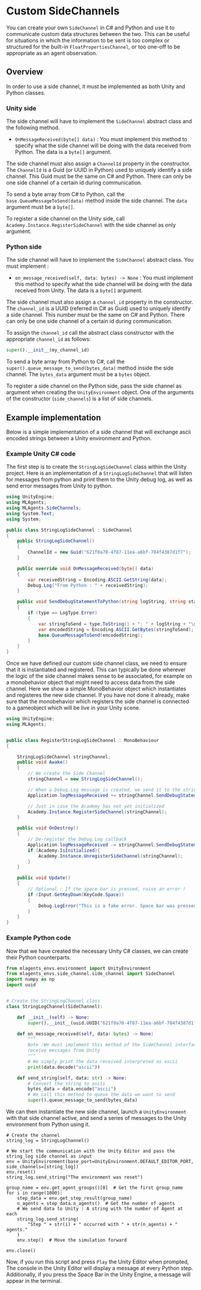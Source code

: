 # Custom SideChannels

You can create your own `SideChannel` in C# and Python and use it to communicate custom data structures between the two. This can be useful for situations in which the information to be sent is too complex or structured for the built-in `FloatPropertiesChannel`, or too one-off to be appropriate as an agent observation.

## Overview

In order to use a side channel, it must be implemented as both Unity and Python classes.

### Unity side
The side channel will have to implement the `SideChannel` abstract class and the following method.

 * `OnMessageReceived(byte[] data)` : You must implement this method to specify what the side channel will be doing
 with the data received from Python. The data is a `byte[]` argument.

The side channel must also assign a `ChannelId` property in the constructor. The `ChannelId` is a Guid
(or UUID in Python) used to uniquely identify a side channel. This Guid must be the same on C# and Python.
There can only be one side channel of a certain id during communication.

To send a byte array from C# to Python, call the `base.QueueMessageToSend(data)` method inside the side channel.
The `data` argument must be a `byte[]`.

To register a side channel on the Unity side, call `Academy.Instance.RegisterSideChannel` with the side channel
as only argument.

### Python side
The side channel will have to implement the `SideChannel` abstract class. You must implement :

 * `on_message_received(self, data: bytes) -> None` : You must implement this method to specify what the
 side channel will be doing with the data received from Unity. The data is a `byte[]` argument.

The side channel must also assign a `channel_id` property in the constructor. The `channel_id` is a UUID
(referred in C# as Guid) used to uniquely identify a side channel. This number must be the same on C# and
Python. There can only be one side channel of a certain id during communication.

To assign the `channel_id` call the abstract class constructor with the appropriate `channel_id` as follows:

```python
super().__init__(my_channel_id)
```

To send a byte array from Python to C#, call the `super().queue_message_to_send(bytes_data)` method inside the
side channel. The `bytes_data` argument must be a `bytes` object.

To register a side channel on the Python side, pass the side channel as argument when creating the
`UnityEnvironment` object. One of the arguments of the constructor (`side_channels`) is a list of side channels.

## Example implementation

Below is a simple implementation of a side channel that will exchange ascii encoded strings between a Unity environment and Python.

### Example Unity C# code

The first step is to create the `StringLogSideChannel` class within the Unity project. Here is an implementation of a `StringLogSideChannel` that will listen for messages from python and print them to the Unity debug log, as well as send error messages from Unity to python.  

```csharp
using UnityEngine;
using MLAgents;
using MLAgents.SideChannels;
using System.Text;
using System;

public class StringLogSideChannel : SideChannel
{
    public StringLogSideChannel()
    {
        ChannelId = new Guid("621f0a70-4f87-11ea-a6bf-784f4387d1f7");
    }

    public override void OnMessageReceived(byte[] data)
    {
        var receivedString = Encoding.ASCII.GetString(data);
        Debug.Log("From Python : " + receivedString);
    }

    public void SendDebugStatementToPython(string logString, string stackTrace, LogType type)
    {
        if (type == LogType.Error)
        {
            var stringToSend = type.ToString() + ": " + logString + "\n" + stackTrace;
            var encodedString = Encoding.ASCII.GetBytes(stringToSend);
            base.QueueMessageToSend(encodedString);
        }
    }
}
```

Once we have defined our custom side channel class, we need to ensure that it is instantiated and registered. This can typically be done wherever the logic of the side channel makes sense to be associated, for example on a monobehavior object that might need to access data from the side channel. Here we show a simple MonoBehavior object which instantiates and registeres the new side channel. If you have not done it already, make sure that the monobehavior which registers the side channel is connected to a gameobject which will be live in your Unity scene.

```csharp
using UnityEngine;
using MLAgents;


public class RegisterStringLogSideChannel : MonoBehaviour
{

    StringLogSideChannel stringChannel;
    public void Awake()
    {
        // We create the Side Channel
        stringChannel = new StringLogSideChannel();

        // When a Debug.Log message is created, we send it to the stringChannel
        Application.logMessageReceived += stringChannel.SendDebugStatementToPython;

        // Just in case the Academy has not yet initialized
        Academy.Instance.RegisterSideChannel(stringChannel);
    }

    public void OnDestroy()
    {
        // De-register the Debug.Log callback
        Application.logMessageReceived -= stringChannel.SendDebugStatementToPython;
        if (Academy.IsInitialized){
            Academy.Instance.UnregisterSideChannel(stringChannel);
        }
    }

    public void Update()
    {
        // Optional : If the space bar is pressed, raise an error !
        if (Input.GetKeyDown(KeyCode.Space))
        {
            Debug.LogError("This is a fake error. Space bar was pressed in Unity.");
        }
    }
}
```

### Example Python code

Now that we have created the necessary Unity C# classes, we can create their Python counterparts. 

```python
from mlagents_envs.environment import UnityEnvironment
from mlagents_envs.side_channel.side_channel import SideChannel
import numpy as np
import uuid


# Create the StringLogChannel class
class StringLogChannel(SideChannel):

    def __init__(self) -> None:
        super().__init__(uuid.UUID("621f0a70-4f87-11ea-a6bf-784f4387d1f7"))

    def on_message_received(self, data: bytes) -> None:
        """
        Note :We must implement this method of the SideChannel interface to
        receive messages from Unity
        """
        # We simply print the data received interpreted as ascii
        print(data.decode("ascii"))

    def send_string(self, data: str) -> None:
        # Convert the string to ascii
        bytes_data = data.encode("ascii")
        # We call this method to queue the data we want to send
        super().queue_message_to_send(bytes_data)
```


We can then instantiate the new side channel,
launch a `UnityEnvironment` with that side channel active, and send a series of messages to the Unity environment from Python using it.

```
# Create the channel
string_log = StringLogChannel()

# We start the communication with the Unity Editor and pass the string_log side channel as input
env = UnityEnvironment(base_port=UnityEnvironment.DEFAULT_EDITOR_PORT, side_channels=[string_log])
env.reset()
string_log.send_string("The environment was reset")

group_name = env.get_agent_groups()[0]  # Get the first group_name
for i in range(1000):
    step_data = env.get_step_result(group_name)
    n_agents = step_data.n_agents()  # Get the number of agents
    # We send data to Unity : A string with the number of Agent at each
    string_log.send_string(
        "Step " + str(i) + " occurred with " + str(n_agents) + " agents."
    )
    env.step()  # Move the simulation forward

env.close()
```

Now, if you run this script and press `Play` the Unity Editor when prompted, The console in the Unity Editor will
display a message at every Python step. Additionally, if you press the Space Bar in the Unity Engine, a message will
appear in the terminal.
